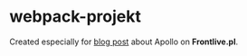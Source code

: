 # webpack-projekt

Created especially for [blog post](https://www.frontlive.pl/webpack-konfiguracja/) about Apollo on **Frontlive.pl**.
